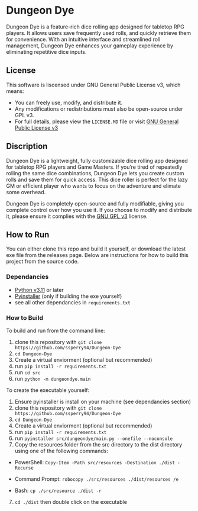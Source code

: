 
# Dungeon Dye

Dungeon Dye is a feature-rich dice rolling app designed for tabletop RPG players. It allows users save frequently used rolls, and quickly retrieve them for convenience. With an intuitive interface and streamlined roll management, Dungeon Dye enhances your gameplay experience by eliminating repetitive dice inputs.


## License

This software is liscensed under GNU General Public License v3, which means:

- You can freely use, modify, and distribute it.
- Any modifications or redistributions must also be open-source under GPL v3. 
- For full details, please view the `LICENSE.MD` file or visit [GNU General Public License v3](https://www.gnu.org/licenses/gpl-3.0.txt)






## Discription

Dungeon Dye is a lightweight, fully customizable dice rolling app designed for tabletop RPG players and Game Masters. If you’re tired of repeatedly rolling the same dice combinations, Dungeon Dye lets you create custom rolls and save them for quick access. This dice roller is perfect for the lazy GM or efficient player who wants to focus on the adventure and elimate some overhead. 

Dungeon Dye is completely open-source and fully modifiable, giving you complete control over how you use it. If you choose to modify and distribute it, please ensure it complies with the [GNU GPL v3](https://www.gnu.org/licenses/gpl-3.0.txt) license.
## How to Run

You can either clone this repo and build it yourself, or download the latest exe file from the releases page. Below are instructions for how to build this project from the source code. 

### Dependancies 
- [Python v3.11](https://www.python.org/downloads/) or later
- [Pyinstaller](https://pyinstaller.org/en/stable/installation.html) (only if building the exe yourself)
- see all other dependancies in `requirements.txt` 

### How to Build 
To build and run from the command line:

1. clone this repository with `git clone https://github.com/ssperry94/Dungeon-Dye`
2. `cd Dungeon-Dye` 
3. Create a virtual enviorment (optional but recommended) 
4. run `pip install -r requirements.txt`
5. run `cd src` 
6. run `python -m dungeondye.main` 

To create the executable yourself: 

1. Ensure pyinstaller is install on your machine (see dependancies section)
2. clone this repository with `git clone https://github.com/ssperry94/Dungeon-Dye`
2. `cd Dungeon-Dye` 
3. Create a virtual enviorment (optional but recommended) 
4. run `pip install -r requirements.txt`
5. run `pyinstaller src/dungeondye/main.py --onefile --noconsole`
6. Copy the resources folder from the src directory to the dist directory using one of the following commands:
- PowerShell: `Copy-Item -Path src/resources -Destination ./dist -Recurse`

- Command Prompt: `robocopy ./src/resources ./dist/resources /e`

- Bash: `cp ./src/resource ./dist -r`

7. `cd ./dist` then double click on the executable



